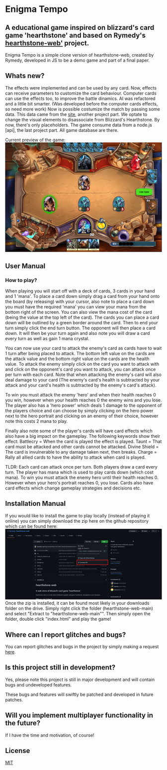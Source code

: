 # Enigma Tempo

## A educational game inspired on blizzard's card game 'hearthstone' and based on Rymedy's [hearthstone-web'](https://rymedy.github.io/hearthstone-web/) project.
Enigma Tempo is a simple clone version of hearthstone-web, created by Rymedy, developed in JS to be a demo game and part of a final paper. 

## Whats new?
The effects were implemented and can be used by any card. Now, effects can receive parameters to customize the card behaviour. 
Computer cards can use the effects too, to improve the battle dinamics.
AI was refactored and a little bit smarter. (Was developed before the computer cards effects, so need more work)
Now is possible costumize the match by passing some data. This data came from the [site](https://github.com/daniellydsa/SiteEnigmaTempo), another project part.
We optate to change the visual elements to disassociate from Blizzard's Hearthstone. By now, there's only placeholders.
The game consume data from a node.js [api], the last project part. All game database are there.

<!-- ## Where can I play?
To play the hearthstone-web clone click [here](https://rymedy.github.io/hearthstone-web/). -->

Current preview of the game:
![This image failed to load.](https://github.com/Rymedy/hearthstone-web/blob/master/src/images/gamepreview.PNG)

## User Manual
### How to play?
When playing you will start off with a deck of cards, 3 cards in your hand and 1 'mana'. To place a card down simply drag a card from your hand onto the board (by releasing) with your cursor, also note to place a card down you must have the required 'mana' you can view your mana from the bottom right of the screen. You can also view the mana cost of the card (being the value at the top left of the card). The cards you can place a card down will be outlined by a green border around the card. Then to end your turn simply click the end turn button. The opponent will then place a card down. It will then be your turn again and also note you will draw a card every turn as well as gain 1 mana crystal. 

You can now use your card to attack the enemy's card as cards have to wait 1 turn after being placed to attack. The bottom left value on the cards are the attack value and the bottom right value on the cards are the health value. To attack the enemy simply click on the card you want to attack with and click on the opponent's card you want to attack, you can attack once per turn with each card. Note that when attacking the enemy's card will also deal damage to your card (The enemy's card's health is subtracted by your attack and your card's health is subtracted by the enemy's card's attack). 

To win you must attack the enemy 'hero' and when their health reaches 0 you win, however when your health reaches 0 the enemy wins and you lose. The player also has a 'hero power' which deals 1 damage to the opponent of the players choice and can choose by simply clicking on the hero power next to the hero portrait and clicking on an enemy of their choice, however note this costs 2 mana to play. 

Finally also note some of the player's cards will have card effects which also have a big impact on the gameplay. The following keywords show their effect:
Battlecry = When the card is played the effect is played.
Taunt = That card must be attacked and other cards cannot be attacked.
Divine Shield = The card is invulnerable to any damage taken next, then breaks.
Charge = Rally all allied cards to have the ability to attack when card is played.


TLDR: Each card can attack once per turn. Both players draw a card every turn. The player has mana which is used to play cards down (which cost mana). To win you must attack the enemy hero until their health reaches 0. However when your hero's portrait reaches 0, you lose. Cards also have card effects which change gameplay strategies and decisions etc.

## Installation Manual
If you would like to install the game to play locally (instead of playing it online) you can simply download the zip here on the github repository which can be found here: 
![This image failed to load.](https://github.com/Rymedy/hearthstone-web/blob/master/src/images/installationmanualimg1.png)
Once the zip is installed, it can be found most likely in your downloads folder on the drive. Simply right click the folder (hearthstone-web-main) and select "Extract to "hearthstone-web-main\"". Then simply open the folder, double click "index.html" and play the game!
## Where can I report glitches and bugs?
You can report glitches and bugs in the project by simply making a request [here](https://github.com/Rymedy/hearthstone-web/issues).

## Is this project still in development?
Yes, please note this project is still in major development and will contain bugs and undeveloped features.

These bugs and features will swiftly be patched and developed in future patches.

## Will you implement multiplayer functionality in the future?
If I have the time and motivation, of course!

## License
[MIT](https://choosealicense.com/licenses/mit/)

